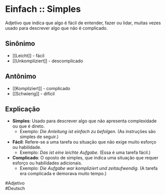 # Einfach :: Simples
Adjetivo que indica que algo é fácil de entender, fazer ou lidar, muitas vezes usado para descrever algo que não é complicado.

## Sinônimo
- [[Leicht]] - fácil  
- [[Unkompliziert]] - descomplicado  

## Antônimo
- [[Kompliziert]] - complicado  
- [[Schwierig]] - difícil  

## Explicação
- **Simples**: Usado para descrever algo que não apresenta complexidade ou que é direto.
  - Exemplo: *Die Anleitung ist einfach zu befolgen.* (As instruções são simples de seguir.)
- **Fácil**: Refere-se a uma tarefa ou situação que não exige muito esforço ou habilidade.
  - Exemplo: *Das ist eine leichte Aufgabe.* (Essa é uma tarefa fácil.)
- **Complicado**: O oposto de simples, que indica uma situação que requer esforço ou habilidades adicionais.
  - Exemplo: *Die Aufgabe war kompliziert und zeitaufwendig.* (A tarefa era complicada e demorava muito tempo.)

#Adjetivo  
#Deutsch